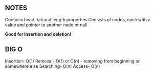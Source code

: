 ## NOTES

Contains head, tail and length properties
Consists of nodes, each with a value and pointer to another node or null

**Good for insertion and deletion!**

## BIG O

Insertion- O(1)
Removal- O(1) or O(n) - removing from beginning or somewhere else
Searching- O(n)
Access- O(n)
